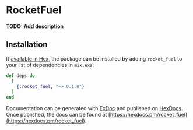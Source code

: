 # RocketFuel

**TODO: Add description**

## Installation

If [available in Hex](https://hex.pm/docs/publish), the package can be installed
by adding `rocket_fuel` to your list of dependencies in `mix.exs`:

```elixir
def deps do
  [
    {:rocket_fuel, "~> 0.1.0"}
  ]
end
```

Documentation can be generated with [ExDoc](https://github.com/elixir-lang/ex_doc)
and published on [HexDocs](https://hexdocs.pm). Once published, the docs can
be found at [https://hexdocs.pm/rocket_fuel](https://hexdocs.pm/rocket_fuel).

